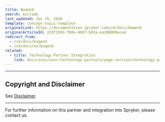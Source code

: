 ```yaml
---
title: Baqend
search: exclude
last_updated: Jan 25, 2020
template: concept-topic-template
originalLink: https://documentation.spryker.com/v4/docs/baqend
originalArticleId: 22971593-fb0a-4687-b93a-ea206809ece4
redirect_from:
  - /v4/docs/baqend
  - /v4/docs/en/baqend
related:
  - title: Technology Partner Integration
    link: docs/scos/user/technology-partners/page.version/technology-partners.html
---
```


---

## Copyright and Disclaimer

See [Disclaimer](https://github.com/spryker/spryker-documentation).

---
For further information on this partner and integration into Spryker, please contact us.

<div class="hubspot-form js-hubspot-form" data-portal-id="2770802" data-form-id="163e11fb-e833-4638-86ae-a2ca4b929a41" id="hubspot-1"></div>

